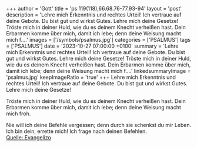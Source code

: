 +++
author = 'Gott'
title = 'ps 119(118),66.68.76-77.93-94'
layout = 'post'
description = 'Lehre mich Erkenntnis und rechtes Urteil! Ich vertraue auf deine Gebote. Du bist gut und wirkst Gutes. Lehre mich deine Gesetze!  Tröste mich in deiner Huld, wie du es deinem Knecht verheißen hast. Dein Erbarmen komme über mich, damit ich lebe; denn deine Weisung macht mich f....'
images = ['/symbols/psalmus.jpg']
categories = ['PSALMUS']
tags = ['PSALMUS']
date = '2023-10-27 07:00:00 +0100'
summary = 'Lehre mich Erkenntnis und rechtes Urteil! Ich vertraue auf deine Gebote. Du bist gut und wirkst Gutes. Lehre mich deine Gesetze!  Tröste mich in deiner Huld, wie du es deinem Knecht verheißen hast. Dein Erbarmen komme über mich, damit ich lebe; denn deine Weisung macht mich f....'
linkedsummaryImage = 'psalmus.jpg'
keepImageRatio = 'true'
+++
Lehre mich Erkenntnis und rechtes Urteil!
Ich vertraue auf deine Gebote.
Du bist gut und wirkst Gutes.
Lehre mich deine Gesetze!

Tröste mich in deiner Huld,
wie du es deinem Knecht verheißen hast.
Dein Erbarmen komme über mich, damit ich lebe;
denn deine Weisung macht mich froh.<!--more-->

Nie will ich deine Befehle vergessen;
denn durch sie schenkst du mir Leben.
Ich bin dein, errette mich!
Ich frage nach deinen Befehlen.<br> [Quelle: Evangelizo](https://evangeliumtagfuertag.org/DE/gospel)